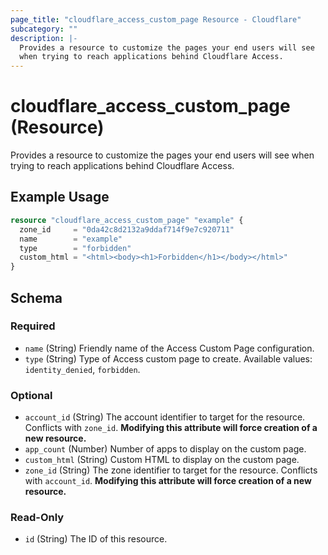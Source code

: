 ```yaml
---
page_title: "cloudflare_access_custom_page Resource - Cloudflare"
subcategory: ""
description: |-
  Provides a resource to customize the pages your end users will see
  when trying to reach applications behind Cloudflare Access.
---
```


# cloudflare_access_custom_page (Resource)

Provides a resource to customize the pages your end users will see
when trying to reach applications behind Cloudflare Access.

## Example Usage

```terraform
resource "cloudflare_access_custom_page" "example" {
  zone_id     = "0da42c8d2132a9ddaf714f9e7c920711"
  name        = "example"
  type        = "forbidden"
  custom_html = "<html><body><h1>Forbidden</h1></body></html>"
}
```
<!-- schema generated by tfplugindocs -->
## Schema

### Required

- `name` (String) Friendly name of the Access Custom Page configuration.
- `type` (String) Type of Access custom page to create. Available values: `identity_denied`, `forbidden`.

### Optional

- `account_id` (String) The account identifier to target for the resource. Conflicts with `zone_id`. **Modifying this attribute will force creation of a new resource.**
- `app_count` (Number) Number of apps to display on the custom page.
- `custom_html` (String) Custom HTML to display on the custom page.
- `zone_id` (String) The zone identifier to target for the resource. Conflicts with `account_id`. **Modifying this attribute will force creation of a new resource.**

### Read-Only

- `id` (String) The ID of this resource.


